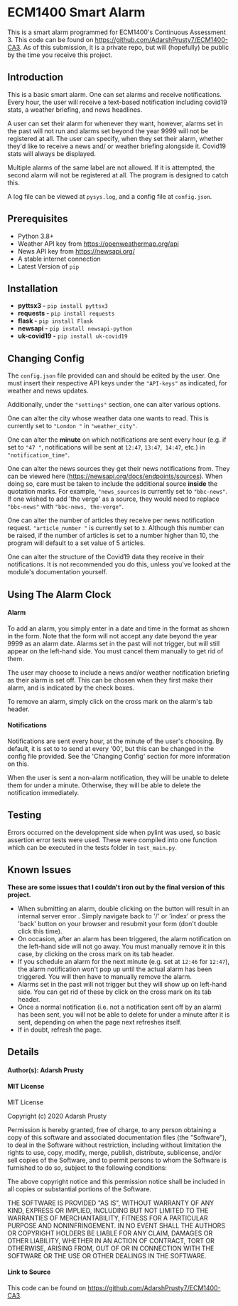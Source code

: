 # ECM1400 Smart Alarm

This is a smart alarm programmed for ECM1400's Continuous Assessment 3. This code can be found on
https://github.com/AdarshPrusty7/ECM1400-CA3. As of this submission, it is a private repo, but will
(hopefully) be public by the time you receive this project.

## Introduction
This is a basic smart alarm. One can set alarms and receive notifications. Every hour, the user
 will receive a text-based notification including covid19 stats, a weather briefing, and news
  headlines. 
  
A user can set their alarm for whenever they want, however, alarms set in the past
will not run and alarms set beyond the year 9999 will not be registered at all. The user can
specify, when they set their alarm, whether they'd like to receive a news and/ or weather
briefing alongside it. Covid19 stats will always be displayed. 
     
Multiple alarms of the same label are not allowed. If it is attempted, the second alarm will not
 be registered at all. The program is designed to catch this.

A log file can be viewed at `pysys.log`, and a config file at `config.json`.

## Prerequisites

- Python 3.8+
- Weather API key from https://openweathermap.org/api
- News API key from https://newsapi.org/
- A stable internet connection
- Latest Version of `pip`

## Installation

- **pyttsx3 -** `pip install pyttsx3`
- **requests -**  `pip install requests`
- **flask -** `pip install Flask`
- **newsapi -** `pip install newsapi-python`
- **uk-covid19 -** `pip install uk-covid19`

## Changing Config
The `config.json` file provided can and should be edited by the user. One must insert their
 respective API keys under the `"API-keys"` as indicated, for weather and news updates.
 
 Additionally, under the `"settings"` section, one can alter various options. 
 
 One can alter the city whose weather data one wants to read. This is currently set to `"London
 "` in `"weather_city"`. 
 
 One can alter the **minute** on which notifications are sent every hour (e.g. if set to `"47
 "`, notifications will be sent at `12:47`, `13:47`,` 14:47`, etc.) in `"notification_time"`.
 
 One can alter the news sources they get their news notifications from. They can be viewed here
  (https://newsapi.org/docs/endpoints/sources). When doing so, care must be taken to include the
   additional source **inside** the quotation marks. For example, `"news_sources` is currently
    set to `"bbc-news"`. If one wished to add 'the verge' as a source, they would need to replace
     `"bbc-news"` with `"bbc-news, the-verge"`.
     
One can alter the number of articles they receive per news notification request. `"article_number
"` is currently set to `3`. Although this number can be raised, if the number of articles is set
 to a number higher than 10, the program will default to a set value of 5 articles.
 
One can alter the structure of the Covid19 data they receive in their notifications. It is not
 recommended you do this, unless you've looked at the module's documentation yourself.
 
 ## Using The Alarm Clock
 #### Alarm
 To add an alarm, you simply enter in a date and time in the format as shown in the form. Note that 
 the form will not accept any date beyond the year 9999 as an alarm date. Alarms set in the past 
 will not trigger, but will still appear on the left-hand side. You must cancel them manually to get
  rid of them.
 
 The user may choose to include a news and/or weather notification briefing as their alarm is set 
 off. This can be chosen when they first make their alarm, and is indicated by the check boxes.
 
 To remove an alarm, simply click on the cross mark on the alarm's tab header.
 
 #### Notifications
 Notifications are sent every hour, at the minute of the user's choosing. By default, it is set to 
 to send at every '00', but this can be changed in the config file provided. See the 'Changing Config'
 section for more information on this.
 
 When the user is sent a non-alarm notification, they will be unable to delete them for under a minute. 
 Otherwise, they will be able to delete the notification immediately.  

## Testing
Errors occurred on the development side when pylint was used, so basic assertion error tests were 
used. These were compiled into one function which can be executed in the tests folder in
`test_main.py`.
 
 
 
## Known Issues
**These are some issues that I couldn't iron out by the final version of this project.**

- When submitting an alarm, double clicking on the button will result in an internal server error
. Simply navigate back to '/' or 'index' or press the 'back' button on your browser and resubmit
 your form (don't double click this time).
- On occasion, after an alarm has been triggered, the alarm notification on the left-hand side
  will not go away. You must manually remove it in this case, by clicking on the cross mark on
   its tab header.
- If you schedule an alarm for the next minute (e.g. set at `12:46` for `12:47`), the alarm
 notification won't pop up until the actual alarm has been triggered. You will then have to
  manually remove the alarm.
- Alarms set in the past will not trigger but they will show up on left-hand side. You can get
 rid of these by click on the cross mark on its tab header.
- Once a normal notification (i.e. not a notification sent off by an alarm) has been sent, you
 will not be able to delete for under a minute after it is sent, depending on when the page next
  refreshes itself.
- If in doubt, refresh the page.


## Details

#### Author(s): Adarsh Prusty

#### MIT License

MIT License

Copyright (c) 2020 Adarsh Prusty

Permission is hereby granted, free of charge, to any person obtaining a copy
of this software and associated documentation files (the "Software"), to deal
in the Software without restriction, including without limitation the rights
to use, copy, modify, merge, publish, distribute, sublicense, and/or sell
copies of the Software, and to permit persons to whom the Software is
furnished to do so, subject to the following conditions:

The above copyright notice and this permission notice shall be included in all
copies or substantial portions of the Software.

THE SOFTWARE IS PROVIDED "AS IS", WITHOUT WARRANTY OF ANY KIND, EXPRESS OR
IMPLIED, INCLUDING BUT NOT LIMITED TO THE WARRANTIES OF MERCHANTABILITY,
FITNESS FOR A PARTICULAR PURPOSE AND NONINFRINGEMENT. IN NO EVENT SHALL THE
AUTHORS OR COPYRIGHT HOLDERS BE LIABLE FOR ANY CLAIM, DAMAGES OR OTHER
LIABILITY, WHETHER IN AN ACTION OF CONTRACT, TORT OR OTHERWISE, ARISING FROM,
OUT OF OR IN CONNECTION WITH THE SOFTWARE OR THE USE OR OTHER DEALINGS IN THE
SOFTWARE.

#### Link to Source

This code can be found on
https://github.com/AdarshPrusty7/ECM1400-CA3. 
